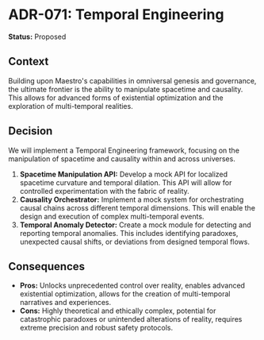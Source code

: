 
# ADR-071: Temporal Engineering

**Status:** Proposed

## Context

Building upon Maestro's capabilities in omniversal genesis and governance, the ultimate frontier is the ability to manipulate spacetime and causality. This allows for advanced forms of existential optimization and the exploration of multi-temporal realities.

## Decision

We will implement a Temporal Engineering framework, focusing on the manipulation of spacetime and causality within and across universes.

1.  **Spacetime Manipulation API:** Develop a mock API for localized spacetime curvature and temporal dilation. This API will allow for controlled experimentation with the fabric of reality.
2.  **Causality Orchestrator:** Implement a mock system for orchestrating causal chains across different temporal dimensions. This will enable the design and execution of complex multi-temporal events.
3.  **Temporal Anomaly Detector:** Create a mock module for detecting and reporting temporal anomalies. This includes identifying paradoxes, unexpected causal shifts, or deviations from designed temporal flows.

## Consequences

- **Pros:** Unlocks unprecedented control over reality, enables advanced existential optimization, allows for the creation of multi-temporal narratives and experiences.
- **Cons:** Highly theoretical and ethically complex, potential for catastrophic paradoxes or unintended alterations of reality, requires extreme precision and robust safety protocols.
